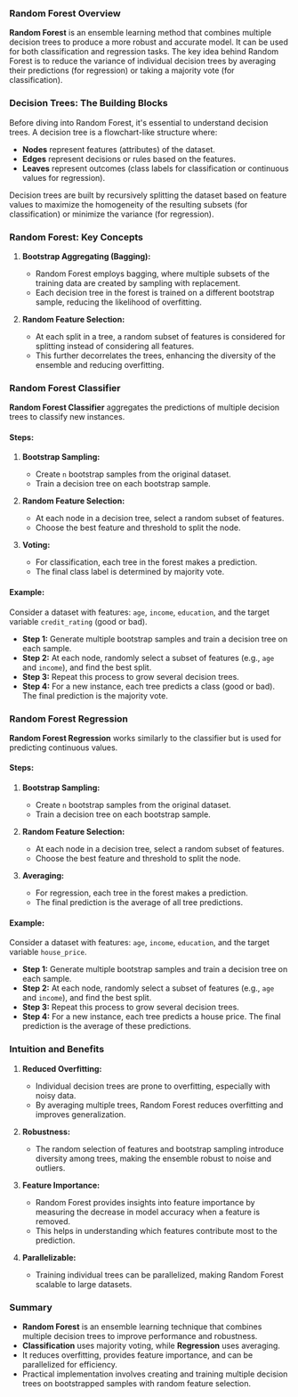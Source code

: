 ### Random Forest Overview

**Random Forest** is an ensemble learning method that combines multiple decision trees to produce a more robust and accurate model. It can be used for both classification and regression tasks. The key idea behind Random Forest is to reduce the variance of individual decision trees by averaging their predictions (for regression) or taking a majority vote (for classification).

### Decision Trees: The Building Blocks

Before diving into Random Forest, it's essential to understand decision trees. A decision tree is a flowchart-like structure where:
- **Nodes** represent features (attributes) of the dataset.
- **Edges** represent decisions or rules based on the features.
- **Leaves** represent outcomes (class labels for classification or continuous values for regression).

Decision trees are built by recursively splitting the dataset based on feature values to maximize the homogeneity of the resulting subsets (for classification) or minimize the variance (for regression).

### Random Forest: Key Concepts

1. **Bootstrap Aggregating (Bagging):**
   - Random Forest employs bagging, where multiple subsets of the training data are created by sampling with replacement.
   - Each decision tree in the forest is trained on a different bootstrap sample, reducing the likelihood of overfitting.

2. **Random Feature Selection:**
   - At each split in a tree, a random subset of features is considered for splitting instead of considering all features.
   - This further decorrelates the trees, enhancing the diversity of the ensemble and reducing overfitting.

### Random Forest Classifier

**Random Forest Classifier** aggregates the predictions of multiple decision trees to classify new instances.

#### Steps:

1. **Bootstrap Sampling:**
   - Create `n` bootstrap samples from the original dataset.
   - Train a decision tree on each bootstrap sample.

2. **Random Feature Selection:**
   - At each node in a decision tree, select a random subset of features.
   - Choose the best feature and threshold to split the node.

3. **Voting:**
   - For classification, each tree in the forest makes a prediction.
   - The final class label is determined by majority vote.

#### Example:

Consider a dataset with features: `age`, `income`, `education`, and the target variable `credit_rating` (good or bad).

- **Step 1:** Generate multiple bootstrap samples and train a decision tree on each sample.
- **Step 2:** At each node, randomly select a subset of features (e.g., `age` and `income`), and find the best split.
- **Step 3:** Repeat this process to grow several decision trees.
- **Step 4:** For a new instance, each tree predicts a class (good or bad). The final prediction is the majority vote.

### Random Forest Regression

**Random Forest Regression** works similarly to the classifier but is used for predicting continuous values.

#### Steps:

1. **Bootstrap Sampling:**
   - Create `n` bootstrap samples from the original dataset.
   - Train a decision tree on each bootstrap sample.

2. **Random Feature Selection:**
   - At each node in a decision tree, select a random subset of features.
   - Choose the best feature and threshold to split the node.

3. **Averaging:**
   - For regression, each tree in the forest makes a prediction.
   - The final prediction is the average of all tree predictions.

#### Example:

Consider a dataset with features: `age`, `income`, `education`, and the target variable `house_price`.

- **Step 1:** Generate multiple bootstrap samples and train a decision tree on each sample.
- **Step 2:** At each node, randomly select a subset of features (e.g., `age` and `income`), and find the best split.
- **Step 3:** Repeat this process to grow several decision trees.
- **Step 4:** For a new instance, each tree predicts a house price. The final prediction is the average of these predictions.

### Intuition and Benefits

1. **Reduced Overfitting:**
   - Individual decision trees are prone to overfitting, especially with noisy data.
   - By averaging multiple trees, Random Forest reduces overfitting and improves generalization.

2. **Robustness:**
   - The random selection of features and bootstrap sampling introduce diversity among trees, making the ensemble robust to noise and outliers.

3. **Feature Importance:**
   - Random Forest provides insights into feature importance by measuring the decrease in model accuracy when a feature is removed.
   - This helps in understanding which features contribute most to the prediction.

4. **Parallelizable:**
   - Training individual trees can be parallelized, making Random Forest scalable to large datasets.


### Summary

- **Random Forest** is an ensemble learning technique that combines multiple decision trees to improve performance and robustness.
- **Classification** uses majority voting, while **Regression** uses averaging.
- It reduces overfitting, provides feature importance, and can be parallelized for efficiency.
- Practical implementation involves creating and training multiple decision trees on bootstrapped samples with random feature selection.